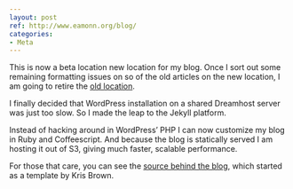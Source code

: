 ```yaml
---
layout: post
ref: http://www.eamonn.org/blog/
categories:
- Meta
---
```


This is now a beta location new location for my blog. Once I sort
out some remaining formatting issues on so of the old articles on the
new location, I am going to retire the [old location](http://www.eamonn.org/blog/).

I finally decided that WordPress installation on a shared Dreamhost
server was just too slow. So I made the leap to the Jekyll platform.

Instead of hacking around in WordPress’ PHP I can now customize my
blog in Ruby and Coffeescript. And because the blog is statically
served I am hosting it out of S3, giving much faster, scalable
performance.

For those that care, you can see the
[source behind the blog](https://github.com/eobrain/blog), which
started as a template by Kris Brown.
